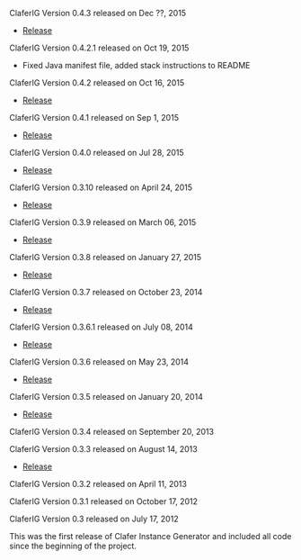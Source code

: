 ClaferIG Version 0.4.3 released on Dec ??, 2015

* [Release](https://github.com/gsdlab/claferIG/pull/29)

ClaferIG Version 0.4.2.1 released on Oct 19, 2015

* Fixed Java manifest file, added stack instructions to README

ClaferIG Version 0.4.2 released on Oct 16, 2015

* [Release](https://github.com/gsdlab/claferIG/pull/28)

ClaferIG Version 0.4.1 released on Sep 1, 2015

* [Release](https://github.com/gsdlab/claferIG/pull/27)

ClaferIG Version 0.4.0 released on Jul 28, 2015

* [Release](https://github.com/gsdlab/claferIG/pull/26)

ClaferIG Version 0.3.10 released on April 24, 2015

* [Release](https://github.com/gsdlab/claferIG/pull/25)

ClaferIG Version 0.3.9 released on March 06, 2015

* [Release](https://github.com/gsdlab/claferIG/pull/24)

ClaferIG Version 0.3.8 released on January 27, 2015

* [Release](https://github.com/gsdlab/claferIG/pull/23)

ClaferIG Version 0.3.7 released on October 23, 2014

* [Release](https://github.com/gsdlab/claferIG/pull/22)

ClaferIG Version 0.3.6.1 released on July 08, 2014

* [Release](https://github.com/gsdlab/claferIG/pull/20)

ClaferIG Version 0.3.6 released on May 23, 2014

* [Release](https://github.com/gsdlab/claferIG/pull/19)

ClaferIG Version 0.3.5 released on January 20, 2014

* [Release](https://github.com/gsdlab/claferIG/pull/17)

ClaferIG Version 0.3.4 released on September 20, 2013

ClaferIG Version 0.3.3 released on August 14, 2013

* [Release](https://github.com/gsdlab/claferIG/pull/12)

ClaferIG Version 0.3.2 released on April 11, 2013

ClaferIG Version 0.3.1 released on October 17, 2012

ClaferIG Version 0.3 released on July 17, 2012

This was the first release of Clafer Instance Generator and included all code since the beginning of the project.
